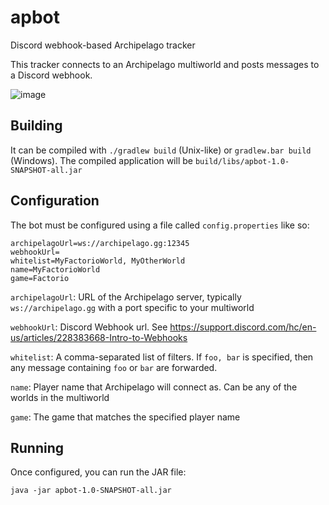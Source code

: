 # apbot
Discord webhook-based Archipelago tracker

This tracker connects to an Archipelago multiworld and posts messages to a Discord webhook.

![image](https://user-images.githubusercontent.com/2582617/220982175-d6b8c203-a6a2-4801-98b8-4b12945151c1.png)


## Building
It can be compiled with `./gradlew build` (Unix-like) or `gradlew.bar build` (Windows).
The compiled application will be `build/libs/apbot-1.0-SNAPSHOT-all.jar`


## Configuration
The bot must be configured using a file called `config.properties` like so:

```properties
archipelagoUrl=ws://archipelago.gg:12345
webhookUrl=
whitelist=MyFactorioWorld, MyOtherWorld
name=MyFactorioWorld
game=Factorio
```

`archipelagoUrl`: URL of the Archipelago server, typically `ws://archipelago.gg` with a port specific to your multiworld

`webhookUrl`: Discord Webhook url. See https://support.discord.com/hc/en-us/articles/228383668-Intro-to-Webhooks

`whitelist`: A comma-separated list of filters. If `foo, bar` is specified, then any message containing `foo` or `bar` are forwarded.
 
`name`: Player name that Archipelago will connect as. Can be any of the worlds in the multiworld

`game`: The game that matches the specified player name

## Running
Once configured, you can run the JAR file:

`java -jar apbot-1.0-SNAPSHOT-all.jar`
